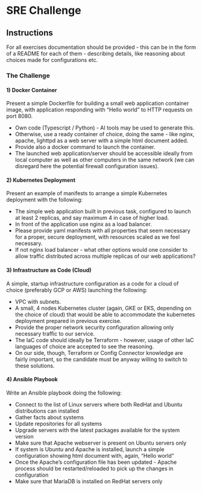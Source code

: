 # SRE Challenge

## Instructions

For all exercises documentation should be provided - this can be in the form of a README for each of them - describing details, like reasoning about choices made for configurations etc.

### The Challenge

#### 1) Docker Container

Present a simple Dockerfile for building a small web application container image, with application responding with “Hello world” to HTTP requests on port 8080.

- Own code (Typescript / Python) - AI tools may be used to generate this.
- Otherwise, use a ready container of choice, doing the same - like nginx, apache, lighttpd as a web server with a simple html document added.
- Provide also a docker command to launch the container.
- The launched web application/server should be accessible ideally from local computer as well as other computers in the same network (we can disregard here the potential firewall configuration issues).

#### 2) Kubernetes Deployment

Present an example of manifests to arrange a simple Kubernetes deployment with the following:

- The simple web application built in previous task, configured to launch at least 2 replicas, and say maximum 4 in case of higher load.
- In front of the application use nginx as a load balancer.
- Please provide yaml manifests with all properties that seem necessary for a proper, secure deployment, with resources scaled as we feel necessary.
- If not nginx load balancer - what other options would one consider to allow traffic distributed across multiple replicas of our web applications?

#### 3) Infrastructure as Code (Cloud)

A simple, startup infrastructure configuration as a code for a cloud of choice (preferably GCP or AWS) launching the following:

- VPC with subnets.
- A small, 4 nodes Kubernetes cluster (again, GKE or EKS, depending on the choice of cloud) that would be able to accommodate the kubernetes deployment prepared in previous exercise.
- Provide the proper network security configuration allowing only necessary traffic to our service.
- The IaC code should ideally be Terraform - however, usage of other IaC languages of choice are accepted to see the reasoning.
- On our side, though, Terraform or Config Connector knowledge are fairly important, so the candidate must be anyway willing to switch to these solutions.

#### 4) Ansible Playbook

Write an Ansible playbook doing the following:

- Connect to the list of Linux servers where both RedHat and Ubuntu distributions can installed
- Gather facts about systems
- Update repositories for all systems
- Upgrade servers with the latest packages available for the system version
- Make sure that Apache webserver is present on Ubuntu servers only
- If system is Ubuntu and Apache is installed, launch a simple configuration showing html document with, again, “Hello world”
- Once the Apache’s configuration file has been updated - Apache process should be restarted/reloaded to pick up the changes in configuration
- Make sure that MariaDB is installed on RedHat servers only


